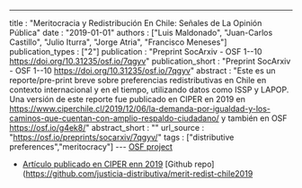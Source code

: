---
title : "Meritocracia y Redistribución En Chile: Señales de La Opinión Pública"
date : "2019-01-01"
authors : ["Luis Maldonado", "Juan-Carlos Castillo", "Julio Iturra", "Jorge Atria", "Francisco Meneses"]
publication_types : ["2"]
publication : "Preprint SocArxiv - OSF 1--10  https://doi.org/10.31235/osf.io/7qgyv"
publication_short : "Preprint SocArxiv - OSF 1--10  https://doi.org/10.31235/osf.io/7qgyv"
abstract : "Este es un reporte/pre-print breve sobre  preferencias redistributivas en Chile en contexto internacional y en el tiempo, utilizando datos como ISSP y LAPOP. Una versión de este reporte fue publicado en CIPER en 2019 en https://www.ciperchile.cl/2019/12/06/la-demanda-por-igualdad-y-los-caminos-que-cuentan-con-amplio-respaldo-ciudadano/ y también en OSF https://osf.io/g4ek8/"
abstract_short : ""
url_source : "https://osf.io/preprints/socarxiv/7qgyv/"
tags : ["distributive preferences","meritocracy"]
--- [OSF project](https://osf.io/g4ek8/)

 - [Artículo publicado en CIPER enn 2019](https://www.ciperchile.cl/2019/12/06/la-demanda-por-igualdad-y-los-caminos-que-cuentan-con-amplio-respaldo-ciudadano/)  [Github repo](https://github.com/justicia-distributiva/merit-redist-chile2019
